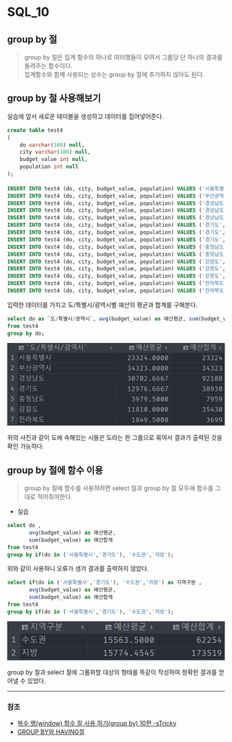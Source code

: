# SQL_10

## group by 절
> group by 절은 집계 함수의 하나로 여러행들이 모여서 그룹당 단 하나의 결과를 돌려주는 함수이다.
> <br>집계함수와 함께 사용되는 상수는 group by 절에 추가하지 않아도 된다.

## group by 절 사용해보기

실습에 앞서 새로운 테이블을 생성하고 데이터를 집어넣어준다.
```sql
create table test4
(
    do varchar(100) null,
    city varchar(100) null,
    budget_value int null,
    population int null
);

INSERT INTO test4 (do, city, budget_value, population) VALUES ('서울특별시', '서울특별시', 23324, 345);
INSERT INTO test4 (do, city, budget_value, population) VALUES ('부산광역시', '부산광역시', 34323, 5345);
INSERT INTO test4 (do, city, budget_value, population) VALUES ('경상남도', '창원시', 4331, 435);
INSERT INTO test4 (do, city, budget_value, population) VALUES ('경상남도', '양산시', 25436, 2134);
INSERT INTO test4 (do, city, budget_value, population) VALUES ('경상남도', '밀양시', 62341, 6523);
INSERT INTO test4 (do, city, budget_value, population) VALUES ('경기도', '부천시', 3242, 345);
INSERT INTO test4 (do, city, budget_value, population) VALUES ('경기도', '시흥시', 32454, 546);
INSERT INTO test4 (do, city, budget_value, population) VALUES ('경기도', '수원시', 3234, 345);
INSERT INTO test4 (do, city, budget_value, population) VALUES ('충청남도', '공주시', 2425, 436);
INSERT INTO test4 (do, city, budget_value, population) VALUES ('충청남도', '논산시', 5534, 4567);
INSERT INTO test4 (do, city, budget_value, population) VALUES ('강원도', '속초시', 6542, 3542);
INSERT INTO test4 (do, city, budget_value, population) VALUES ('강원도', '강릉시', 23423, 4355);
INSERT INTO test4 (do, city, budget_value, population) VALUES ('강원도', '태백시', 5465, 45);
INSERT INTO test4 (do, city, budget_value, population) VALUES ('전라북도', '전주시', 456, 645);
INSERT INTO test4 (do, city, budget_value, population) VALUES ('전라북도', '군산시', 3243, 234);
```
입력한 데이터를 가지고 도/특별시/광역시별 예산의 평균과 합계를 구해본다.

```sql
select do as `도/특별시/광역시`, avg(budget_value) as 예산평균, sum(budget_value) as 예산합계
from test4
group by do;
```

![SQL_10_1.png](image%2FSQL_10%2FSQL_10_1.png)

위의 사진과 같이 도에 속해있는 시들은 도라는 한 그룹으로 묶여서 결과가 출력된 것을 확인 가능하다.

## group by 절에 함수 이용
> group by 절에 함수를 사용하려면 select 절과 group by 절 모두에 함수를 그대로 적어줘야한다.

* 실습 

```sql
select do ,
       avg(budget_value) as 예산평균,
       sum(budget_value) as 예산합계
from test4
group by if(do in ('서울특별시','경기도'), '수도권','지방');
```
위와 같이 사용하니 오류가 생겨 결과를 출력하지 않았다.

```sql
select if(do in ('서울특별시','경기도'), '수도권','지방') as 지역구분 ,
       avg(budget_value) as 예산평균,
       sum(budget_value) as 예산합계
from test4
group by if(do in ('서울특별시','경기도'), '수도권','지방');
```

![SQL_10_2.png](image%2FSQL_10%2FSQL_10_2.png)

group by 절과 select 절에 그룹화할 대상의 형태를 똑같이 작성하여 정확한 결과를 얻어낼 수 있었다.


---
### 참조
* [복수 행(window) 함수 잘 사용 하기(group by) 10편 -sTricky](https://stricky.tistory.com/241)
* [GROUP BY와 HAVING절](http://www.gurubee.net/lecture/1032)